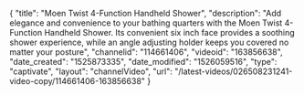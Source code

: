{
    "title": "Moen Twist 4-Function Handheld Shower",
    "description": "Add elegance and convenience to your bathing quarters with the Moen Twist 4-Function Handheld Shower. Its convenient six inch face provides a soothing shower experience, while an angle adjusting holder keeps you covered no matter your posture",
    "channelid": "114661406",
    "videoid": "163856638",
    "date_created": "1525873335",
    "date_modified": "1526059516",
    "type": "captivate",
    "layout": "channelVideo",
    "url": "\/latest-videos\/026508231241-video-copy\/114661406-163856638"
}